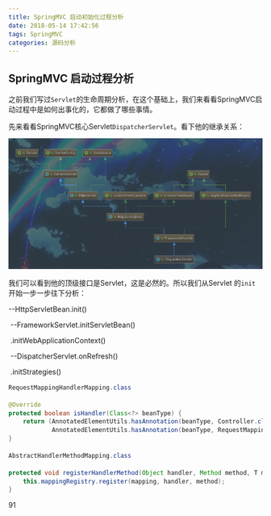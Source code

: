 ```yaml
---
title: SpringMVC 启动初始化过程分析
date: 2018-05-14 17:42:56
tags: SpringMVC
categories: 源码分析
---
```


## SpringMVC 启动过程分析

之前我们写过`Servlet`的生命周期分析，在这个基础上，我们来看看SpringMVC启动过程中是如何出事化的，它都做了哪些事情。

先来看看SpringMVC核心Servlet`DispatcherServlet`。看下他的继承关系：

![](https://github.com/lazyymans/lazyymans.github.io/blob/hexo/source/img/springmvc1.png?raw=true)

我们可以看到他的顶级接口是Servlet，这是必然的。所以我们从Servlet 的`init` 开始一步一步往下分析：

--HttpServletBean.init()

​	--FrameworkServlet.initServletBean()

​					   .initWebApplicationContext()

​		--DispatcherServlet.onRefresh()

​						  .initStrategies()





```java
RequestMappingHandlerMapping.class

@Override
protected boolean isHandler(Class<?> beanType) {
    return (AnnotatedElementUtils.hasAnnotation(beanType, Controller.class) ||
            AnnotatedElementUtils.hasAnnotation(beanType, RequestMapping.class));
}

AbstractHandlerMethodMapping.class

protected void registerHandlerMethod(Object handler, Method method, T mapping) {
    this.mappingRegistry.register(mapping, handler, method);
}
```

91